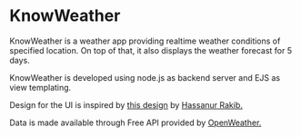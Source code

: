 # KnowWeather

KnowWeather is a weather app providing realtime weather
conditions of specified location. On top of that, it also
displays the weather forecast for 5 days.

KnowWeather is developed using node.js as backend server and
EJS as view templating.

Design for the UI is inspired by [this design](https://dribbble.com/shots/6357271-Weather-Application-for-Desktop)
by [Hassanur Rakib.](https://dribbble.com/hassanurrakib)

Data is made available through Free API provided by [OpenWeather.](https://openweathermap.org/")
